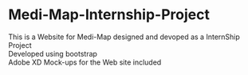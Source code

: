 # Medi-Map-Internship-Project
This is a Website for Medi-Map designed and devoped as a InternShip Project<br>
Developed using bootstrap<br>
Adobe XD Mock-ups for the Web site included

